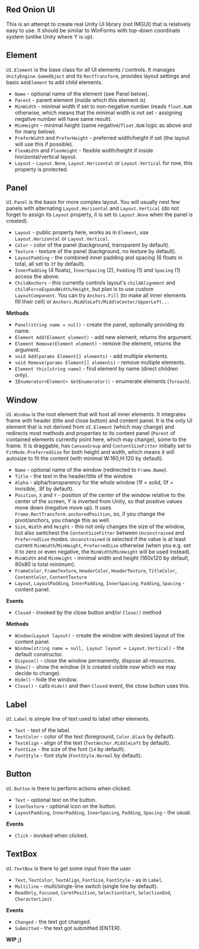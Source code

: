 ﻿## Red Onion UI

This is an attempt to create real Unity UI library (not IMGUI) that is relatively easy to use.
It should be similar to WinForms with top-down coordinate system (unlike Unity where Y is up).

## Element

`UI.Element` is the base class for all UI elements / controls. It manages `UnityEngine.GameObject`
and its `RectTransform`, provides layout settings and basic `AddElement` to add child elements.

* `Name` - optional name of the element (see Panel below).
* `Parent` - parent element (inside which this element is)
* `MinWidth` - minimal width if set to non-negative number (reads `float.NaN` otherwise,
  which means that the minimal width is not set - assigning negative number will have same result).
* `MinHeight` - minimal height (same negative/`float.NaN` logic as above and for many below).
* `PreferWidth` and `PreferHeight` - preferred width/height if set (the layout will use this if possible).
* `FlexWidth` and `FlexHeight` - flexible width/height if inside horizontal/vertical layout.
* `Layout` - `Layout.None`, `Layout.Horizontal` or `Layout.Vertical` for now, this property is protected.

## Panel

`UI.Panel` is the basis for more complex layout. You will usually nest few panels with alternating
`Layout.Horizontal` and `Layout.Vertical` (do not forget to assign its `Layout` property,
it is set to `Layout.None` when the panel is created).

* `Layout` - public property here, works as in `Element`, use `Layout.Horizontal` or `Layout.Vertical`.
* `Color` - color of the panel (background, transparent by default).
* `Texture` - texture of the panel (background, no texture by default).
* `LayoutPadding` - the combined inner padding and spacing (6 floats in total, all set to `3f` by default).
* `InnerPadding` (4 floats), `InnerSpacing` (2), `Padding` (1) and `Spacing` (1) access the above.
* `ChildAnchors` - this currently controls layout's `childAlignment` and
  `childForceExpandWidth/Height`, but plan is to use custom `LayoutComponent`.
  You can try `Anchors.Fill` (to make all inner elements fill their cell)
  or `Anchors.MiddleLeft/MiddleCenter/UpperLeft...`

**Methods**
* `Panel(string name = null)` - create the panel, optionally providing its name.
* `Element Add(Element element)` - add new element, returns the argument.
* `Element Remove(Element element)` - remove the element, returns the argument.
* `void Add(params Element[] elements)` - add multiple elements.
* `void Remove(params Element[] elements)` - remove multiple elements.
* `Element this[string name]` - find element by name (direct children only).
* `IEnumerator<Element> GetEnumerator()` - enumerate elements (`foreach`).

## Window

`UI.Window` is the root element that will host all inner elements.
It integrates frame with header (title and close button) and content panel.
It is the only UI element that is not derived from `UI.Element` (which may change)
and redirects most methods and properties to its content panel
(`Parent` of contained elements currently point here, which may change),
some to the frame. It is draggable, has `CanvasGroup` and `ContentSizeFitter`
initially set to `FitMode.PreferredSize` for both height and width,
which means it will autosize to fit the content (with minimal W:160,H:120 by default).

* `Name` - optional name of the window (redirected to `Frame.Name`).
* `Title` - the text in the header/title of the window.
* `Alpha` - alpha/transparency for the whole window (1f = solid, 0f = invisible, .9f by default).
* `Position`, `X` and `Y` - position of the center of the window relative to the center of the screen,
  Y is inverted from Unity, so that positive values move down (negative move up).
  It uses `Frame.RectTransform.anchoredPosition`, so,
  if you change the pivot/anchors, you change this as well.
* `Size`, `Width` and `Height` - this not only changes the size of the window,
  but also switchest the `ContentSizeFitter` between `Unconstrained` and `PreferredSize` modes.
  `Unconstrained` is selected if the value is at least current `MinWidth`/`MinHeight`,
  `PreferredSize` otherwise (when you e.g. set it to zero or even negative, the
  `MinWidth`/`MinHeight` will be used instead).
* `MinWidth` and `MinHeight` - minimal width and height (160x120 by default, 80x80 is total minimum).
* `FrameColor`, `FrameTexture`, `HeaderColor`, `HeaderTexture`, `TitleColor`, `ContentColor`, `ContentTexture`
* `Layout`, `LayoutPadding`, `InnerPadding`, `InnerSpacing`, `Padding`, `Spacing` - content panel.

**Events**
* `Closed` - invoked by the close button and/or `Close()` method

**Methods**
* `Window(Layout layout)` - create the window with desired layout of the content panel.
* `Window(string name = null, Layout layout = Layout.Vertical)` - the default constructor.
* `Dispose()` - close the window permanently, dispose all resources.
* `Show()` - show the window (it is created visible now which we may decide to change).
* `Hide()` - hide the window.
* `Close()` - calls `Hide()` and then `Closed` event, the close button uses this.

## Label

`UI.Label` is simple line of text used to label other elements.

* `Text` - text of the label.
* `TextColor` - color of the text (foreground, `Color.black` by default).
* `TextAlign` - align of the text (`TextAnchor.MiddleLeft` by default).
* `FontSize` - the size of the font (`14` by default).
* `FontStyle` - font style (`FontStyle.Normal` by default).

## Button

`UI.Button` is there to perform actions when clicked.

* `Text` - optional text on the button.
* `IconTexture` - optional icon on the button.
* `LayoutPadding`, `InnerPadding`, `InnerSpacing`, `Padding`, `Spacing` - the usual.

**Events**
* `Click` - invoked when clicked.

## TextBox

`UI.TextBox` is there to get some input from the user.

* `Text`, `TextColor`, `TextAlign`, `FontSize`, `FontStyle` - as in `Label`.
* `Multiline` - multi/single-line switch (single line by default).
* `ReadOnly`, `Focused`, `CaretPosition`, `SelectionStart`, `SelectionEnd`, `CharacterLimit`

**Events**
* `Changed` - the text got changed.
* `Submitted` - the text got submitted (ENTER).

**WIP ;)**

